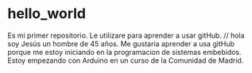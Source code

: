 # hello_world
Es mi primer repositorio. Le utilizare para aprender a usar gitHub.
// hola soy Jesús un hombre de 45 años. Me gustaria aprender a usa gitHub porque me estoy iniciando en la programacion de sistemas embebidos. Estoy empezando con Arduino en un curso de la Comunidad de Madrid.
